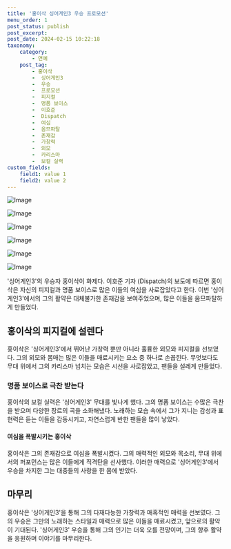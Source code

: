 ```yaml
---
title: '홍이삭 싱어게인3 우승 프로모션'
menu_order: 1
post_status: publish
post_excerpt: 
post_date: 2024-02-15 10:22:18
taxonomy:
    category:
        - 연예
    post_tag:
        - 홍이삭
        -  싱어게인3
        -  우승
        -  프로모션
        -  피지컬
        -  명품 보이스
        -  이호준
        -  Dispatch
        -  여심
        -  옴므파탈
        -  존재감
        -  가창력
        -  외모
        -  카리스마
        -  보컬 실력
custom_fields:
    field1: value 1
    field2: value 2
---
```


![Image](https://ssl.pstatic.net/mimgnews/image/433/2024/02/13/0000101447_001_20240213100501541.jpg?type=w540)

![Image](https://mimgnews.pstatic.net/image/433/2024/02/13/0000101447_002_20240213100501908.jpg?type=w540)

![Image](https://ssl.pstatic.net/mimgnews/image/433/2024/02/13/0000101447_003_20240213100502329.jpg?type=w540)

![Image](https://mimgnews.pstatic.net/image/433/2024/02/13/0000101447_004_20240213100502742.jpg?type=w540)

![Image](https://ssl.pstatic.net/mimgnews/image/433/2024/02/13/0000101447_005_20240213100503129.jpg?type=w540)

![Image](https://mimgnews.pstatic.net/image/433/2024/02/13/0000101447_006_20240213100503479.jpg?type=w540)

'싱어게인3'의 우승자 홍이삭이 화제다. 이호준 기자 (Dispatch)의 보도에 따르면 홍이삭은 자신의 피지컬과 명품 보이스로 많은 이들의 여심을 사로잡았다고 한다. 이번 '싱어게인3'에서의 그의 활약은 대체불가한 존재감을 보여주었으며, 많은 이들을 옴므파탈하게 만들었다.
## 홍이삭의 피지컬에 설렌다
홍이삭은 '싱어게인3'에서 뛰어난 가창력 뿐만 아니라 훌륭한 외모와 피지컬을 선보였다. 그의 외모와 몸매는 많은 이들을 매료시키는 요소 중 하나로 손꼽힌다. 무엇보다도 무대 위에서 그의 카리스마 넘치는 모습은 시선을 사로잡았고, 팬들을 설레게 만들었다.
### 명품 보이스로 극찬 받는다
홍이삭의 보컬 실력은 '싱어게인3' 무대를 빛나게 했다. 그의 명품 보이스는 수많은 극찬을 받으며 다양한 장르의 곡을 소화해냈다. 노래하는 모습 속에서 그가 지니는 감성과 표현력은 듣는 이들을 감동시키고, 자연스럽게 반한 팬들을 많이 낳았다.
#### 여심을 폭발시키는 홍이삭
홍이삭은 그의 존재감으로 여심을 폭발시켰다. 그의 매력적인 외모와 목소리, 무대 위에서의 퍼포먼스는 많은 이들에게 직격탄을 선사했다. 이러한 매력으로 '싱어게인3'에서 우승을 차지한 그는 대중들의 사랑을 한 몸에 받았다.
## 마무리
홍이삭은 '싱어게인3'을 통해 그의 다재다능한 가창력과 매혹적인 매력을 선보였다. 그의 우승은 그만의 노래하는 스타일과 매력으로 많은 이들을 매료시켰고, 앞으로의 활약이 기대된다. '싱어게인3' 우승을 통해 그의 인기는 더욱 오를 전망이며, 그의 향후 활약을 응원하며 이야기를 마무리한다.
